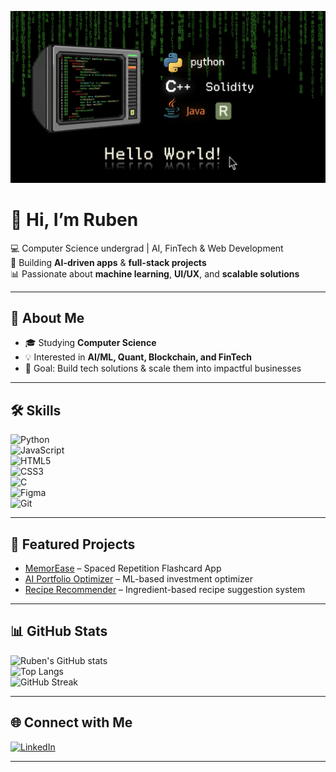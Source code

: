 ![Banner](banner.jpg)

# 👋 Hi, I’m Ruben  
💻 Computer Science undergrad | AI, FinTech & Web Development  
🚀 Building **AI-driven apps** & **full-stack projects**  
📊 Passionate about **machine learning**, **UI/UX**, and **scalable solutions**

---

## 🚀 About Me  
- 🎓 Studying **Computer Science**  
- 💡 Interested in **AI/ML, Quant, Blockchain, and FinTech**    
- 🎯 Goal: Build tech solutions & scale them into impactful businesses  

---

## 🛠 Skills  
![Python](https://img.shields.io/badge/Python-3776AB?style=for-the-badge&logo=python&logoColor=white)  
![JavaScript](https://img.shields.io/badge/JavaScript-F7DF1E?style=for-the-badge&logo=javascript&logoColor=black)  
![HTML5](https://img.shields.io/badge/HTML5-E34F26?style=for-the-badge&logo=html5&logoColor=white)  
![CSS3](https://img.shields.io/badge/CSS3-1572B6?style=for-the-badge&logo=css3&logoColor=white)  
![C](https://img.shields.io/badge/C-00599C?style=for-the-badge&logo=c&logoColor=white)  
![Figma](https://img.shields.io/badge/Figma-F24E1E?style=for-the-badge&logo=figma&logoColor=white)  
![Git](https://img.shields.io/badge/Git-F05032?style=for-the-badge&logo=git&logoColor=white)

---

## 📌 Featured Projects  
- [MemorEase](https://github.com/daemon-10k/SRS_Flashcard) – Spaced Repetition Flashcard App 
- [AI Portfolio Optimizer](https://github.com/your-link) – ML-based investment optimizer  
- [Recipe Recommender](https://github.com/daemon-10k/CulinAIre) – Ingredient-based recipe suggestion system  

---

## 📊 GitHub Stats  
![Ruben's GitHub stats](https://github-readme-stats.vercel.app/api?username=daemon-10k&show_icons=true&theme=radical)  
![Top Langs](https://github-readme-stats.vercel.app/api/top-langs/?username=daemon-10k&layout=compact&theme=radical)  
![GitHub Streak](https://github-readme-streak-stats.herokuapp.com/?user=daemon-10k&theme=radical)

---

## 🌐 Connect with Me  
[![LinkedIn](https://img.shields.io/badge/LinkedIn-0A66C2?style=for-the-badge&logo=linkedin&logoColor=white)](https://www.linkedin.com/in/seraphim-ruben-udjung-483b8a246/)  

---
